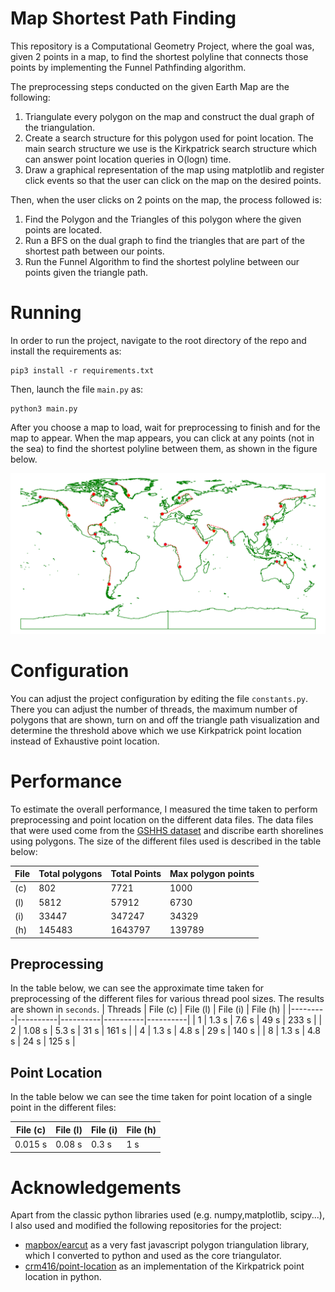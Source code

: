 # Map Shortest Path Finding
This repository is a Computational Geometry Project, where the goal was, given 2 points in a map, to find the shortest
polyline that connects those points by implementing the 
Funnel Pathfinding algorithm.

The preprocessing steps conducted on the given Earth Map are the following:

1. Triangulate every polygon on the map and construct the dual graph of the triangulation.
2. Create a search structure for this polygon used for point location. The main search structure we use is the Kirkpatrick search structure which can answer point location queries in O(logn) time.
3. Draw a graphical representation of the map using matplotlib and register click events so that the user can click on the map on the desired points.

Then, when the user clicks on 2 points on the map, the process followed is:
1. Find the Polygon and the Triangles of this polygon where the given points are located.
2. Run a BFS on the dual graph to find the triangles that are part of the shortest path between our points.
3. Run the Funnel Algorithm to find the shortest polyline
   between our points given the triangle path.

# Running
In order to run the project, navigate to the root directory of the repo and install the requirements as:
```
pip3 install -r requirements.txt
```

Then, launch the file `main.py` as:
```
python3 main.py
```
After you choose a map to load, wait for preprocessing to finish and for the map to appear.
When the map appears, you can click at any points (not in the sea) to find the shortest polyline between them, as shown in the figure below.

![Program in Action](./figs/map.png?raw=true "Shortest Polyline")

# Configuration
You can adjust the project configuration by editing the file `constants.py`. There you can adjust the number of threads, the maximum number of polygons that are shown, turn on and off the triangle path visualization and determine the threshold above which we use Kirkpatrick point location instead of Exhaustive point location.

# Performance
To estimate the overall performance, I measured the time taken to perform preprocessing
and point location on the different data files.
The data files that were used come from the [GSHHS dataset]([GSHHS](http://www.earthmodels.org/data-and-tools/coastlines/gshhs)) and discribe earth shorelines using polygons. 
The size of the different files used is described in the table below:

| File | Total polygons | Total Points | Max polygon points |
|------|----------------|--------------|--------------------|
| (c)  | 802            | 7721         | 1000               |
| (l)  | 5812           | 57912        | 6730               |
| (i)  | 33447          | 347247       | 34329              |
| (h)  | 145483         | 1643797      | 139789             |

## Preprocessing
In the table below, we can see the approximate time taken for preprocessing of the different files for various thread pool sizes.
The results are shown in `seconds`.
| Threads | File (c) | File (l) | File (i) | File (h) |
|---------|----------|----------|----------|----------|
|    1    |   1.3 s  |   7.6 s  |   49 s   |   233 s  |
|    2    |  1.08 s  |   5.3 s  |   31 s   |   161 s  |
|    4    |   1.3 s  |   4.8 s  |   29 s   |   140 s  |
|    8    |   1.3 s  |   4.8 s  |   24 s   |   125 s  |

## Point Location
In the table below we can see the time taken for point
location of a single point in the different files:

| File (c)   | File (l)  | File (i)  | File (h) |
|------------|-----------|-----------|----------|
|   0.015 s  |   0.08 s  |   0.3 s   |   1 s    |

# Acknowledgements
Apart from the classic python libraries used (e.g. numpy,matplotlib, scipy...), I also used and modified the following repositories for the project:

- [mapbox/earcut](https://github.com/mapbox/earcut) as a very fast javascript polygon triangulation library, which I converted to python and used as the core triangulator.
- [crm416/point-location](https://github.com/crm416/point-location) as an implementation of the Kirkpatrick point location in python.
